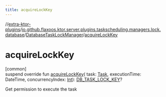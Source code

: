 ```yaml
---
title: acquireLockKey
---
```


//[extra-ktor-plugins](../../../index.md)/[io.github.flaxoos.ktor.server.plugins.taskscheduling.managers.lock.database](../index.md)/[DatabaseTaskLockManager](index.md)/[acquireLockKey](acquire-lock-key.md)

# acquireLockKey

[common]\
suspend override fun [acquireLockKey](acquire-lock-key.md)(
task: [Task](../../io.github.flaxoos.ktor.server.plugins.taskscheduling.tasks/-task/index.md), executionTime: DateTime,
concurrencyIndex: [Int](https://kotlinlang.org/api/latest/jvm/stdlib/kotlin/-int/index.md)): [DB_TASK_LOCK_KEY](index.md)?

Get permission to execute the task




